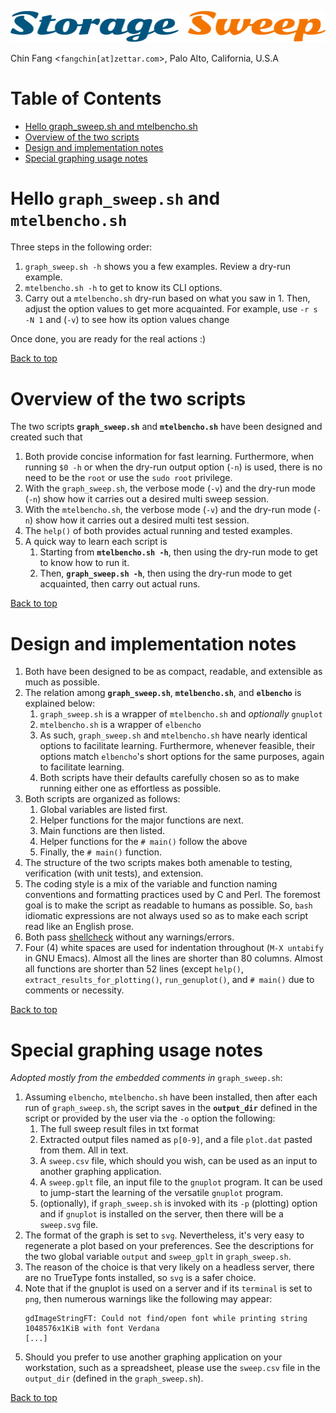 ![Storage sweep logo](pics/storage_sweep.png)

Chin Fang <`fangchin[at]zettar.com`>, Palo Alto, California, U.S.A

<a name="page_top"></a>
Table of Contents
=================

   * [Hello graph_sweep.sh and mtelbencho.sh](#hello-graph_sweepsh-and-mtelbenchosh)
   * [Overview of the two scripts](#overview-of-the-two-scripts)
   * [Design and implementation notes](#design-and-implementation-notes)
   * [Special graphing usage notes](#special-graphing-usage-notes)

# Hello `graph_sweep.sh` and `mtelbencho.sh`

Three steps in the following order:

1. `graph_sweep.sh -h` shows you a few examples. Review a dry-run example. 
2. `mtelbencho.sh -h` to get to know its CLI options.
3. Carry out a `mtelbencho.sh` dry-run based on what you saw
   in 1. Then, adjust the option values to get more acquainted. For
   example, use `-r s -N 1` and (`-v`) to see how its option values
   change
   
Once done, you are ready for the real actions :)

[Back to top](#page_top)

# Overview of the two scripts

The two scripts **`graph_sweep.sh`** and **`mtelbencho.sh`** have been
designed and created such that

1. Both provide concise information for fast learning.  Furthermore,
   when running `$0 -h` or when the dry-run output option (`-n`) is
   used, there is no need to be the `root` or use the `sudo root`
   privilege.
2. With the `graph_sweep.sh`, the verbose mode (`-v`) and the dry-run
   mode (`-n`) show how it carries out a desired multi sweep session.
3. With the `mtelbencho.sh`, the verbose mode (`-v`) and the dry-run
   mode (`-n`) show how it carries out a desired multi test session.
4. The `help()` of both provides actual running and tested examples.
5. A quick way to learn each script is
    1. Starting from **`mtelbencho.sh -h`**, then using the dry-run
       mode to get to know how to run it.
    2. Then, **`graph_sweep.sh -h`**, then using the dry-run mode to
       get acquainted, then carry out actual runs.

[Back to top](#page_top)

# Design and implementation notes

1. Both have been designed to be as compact, readable, and extensible as much
   as possible.
2. The relation among **`graph_sweep.sh`**, **`mtelbencho.sh`**, and
   **`elbencho`** is explained below:
    1. `graph_sweep.sh` is a wrapper of `mtelbencho.sh` and
       *optionally* `gnuplot`
    2. `mtelbencho.sh` is a wrapper of `elbencho`
    3. As such, `graph_sweep.sh` and `mtelbencho.sh` have nearly
       identical options to facilitate learning. Furthermore, whenever
       feasible, their options match `elbencho`'s short options for
       the same purposes, again to facilitate learning.
    4. Both scripts have their defaults carefully chosen so as to make
       running either one as effortless as possible.
3. Both scripts are organized as follows:
    1. Global variables are listed first.
    2. Helper functions for the major functions are next.
    3. Main functions are then listed.
    4. Helper functions for the `# main()` follow the above
    5. Finally, the `# main()` function.
4. The structure of the two scripts makes both amenable to testing,
   verification (with unit tests), and extension.
5. The coding style is a mix of the variable and function naming
   conventions and formatting practices used by C and Perl.  The
   foremost goal is to make the script as readable to humans as
   possible.  So, `bash` idiomatic expressions are not always used so
   as to make each script read like an English prose.
6. Both pass [shellcheck](https://shellcheck.net) without any warnings/errors.
7. Four (4) white spaces are used for indentation throughout (`M-X
   untabify` in GNU Emacs).  Almost all the lines are shorter than 80
   columns.  Almost all functions are shorter than 52 lines (except
   `help()`, `extract_results_for_plotting()`, `run_genuplot()`, and `#
   main()` due to comments or necessity.

[Back to top](#page_top)

# Special graphing usage notes

*Adopted mostly from the embedded comments in* `graph_sweep.sh`:

1. Assuming `elbencho`, `mtelbencho.sh` have been installed, then
  after each run of `graph_sweep.sh`, the script saves in the
  **`output_dir`** defined in the script or provided by the user via
  the `-o` option the following:
    1. The full sweep result files in txt format
    2. Extracted output files named as `p[0-9]`, and a file `plot.dat`
       pasted from them. All in text.
    3. A `sweep.csv` file, which should you wish, can be used as an
       input to another graphing application.
    4. A `sweep.gplt` file, an input file to the `gnuplot` program.
       It can be used to jump-start the learning of the versatile
       `gnuplot` program.
    5. (optionally), if `graph_sweep.sh` is invoked with its `-p`
       (plotting) option and if `gnuplot` is installed on the server,
       then there will be a `sweep.svg` file.
2. The format of the graph is set to `svg`. Nevertheless, it's very
   easy to regenerate a plot based on your preferences. See the
   descriptions for the two global variable `output` and `sweep_gplt`
   in `graph_sweep.sh`.
3. The reason of the choice is that very likely on a headless server,
   there are no TrueType fonts installed, so `svg` is a safer choice.
4. Note that if the gnuplot is used on a server and if its `terminal` 
   is set to `png`, then numerous warnings like the following may appear:
    ```
    gdImageStringFT: Could not find/open font while printing string 1048576x1KiB with font Verdana 
    [...]
    ```
5. Should you prefer to use another graphing application on your
   workstation, such as a spreadsheet, please use the `sweep.csv`
   file in the `output_dir` (defined in the `graph_sweep.sh`).

[Back to top](#page_top)
